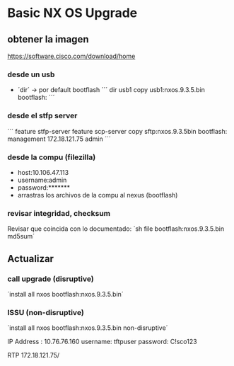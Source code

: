 # Basic NX OS Upgrade

## obtener la imagen
https://software.cisco.com/download/home

### desde un usb
- ´dir´ -> por default bootflash
´´´
dir usb1
copy usb1:nxos.9.3.5.bin bootflash:
´´´

### desde el stfp server
´´´
feature stfp-server
feature scp-server
copy sftp:nxos.9.3.5bin bootflash:
	management
	172.18.121.75
	admin
´´´

### desde la compu (filezilla)
- host:10.106.47.113
- username:admin
- password:*******
- arrastras los archivos de la compu al nexus (bootflash)


### revisar integridad, checksum
Revisar que coincida con lo documentado:
´sh file bootflash:nxos.9.3.5.bin md5sum´


## Actualizar

### call upgrade (disruptive)
´install all nxos bootflash:nxos.9.3.5.bin´

### ISSU (non-disruptive)
´install all nxos bootflash:nxos.9.3.5.bin non-disruptive´





IP Address : 10.76.76.160
username: tftpuser
password: C!sco123


RTP
172.18.121.75/
